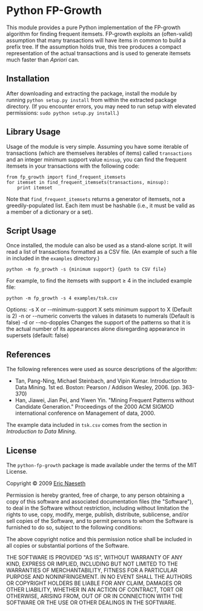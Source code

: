 Python FP-Growth
================

This module provides a pure Python implementation of the FP-growth algorithm for
finding frequent itemsets. FP-growth exploits an (often-valid) assumption that
many transactions will have items in common to build a prefix tree. If the
assumption holds true, this tree produces a compact representation of the actual
transactions and is used to generate itemsets much faster than *Apriori* can.

Installation
------------

After downloading and extracting the package, install the module by running
`python setup.py install` from within the extracted package directory. (If you
encounter errors, you may need to run setup with elevated permissions:
`sudo python setup.py install`.)

Library Usage
-------------

Usage of the module is very simple. Assuming you have some iterable of transactions (which are themselves iterables of items) called `transactions` and
an integer minimum support value `minsup`, you can find the frequent itemsets
in your transactions with the following code:

    from fp_growth import find_frequent_itemsets
    for itemset in find_frequent_itemsets(transactions, minsup):
        print itemset
        
Note that `find_frequent_itemsets` returns a generator of itemsets, not a
greedily-populated list. Each item must be hashable (i.e., it must be valid as
a member of a dictionary or a set).

Script Usage
------------

Once installed, the module can also be used as a stand-alone script. It will
read a list of transactions formatted as a CSV file. (An example of such a file
in included in the `examples` directory.)

    python -m fp_growth -s {minimum support} {path to CSV file}
    
For example, to find the itemsets with support ≥ 4 in the included example file:

    python -m fp_growth -s 4 examples/tsk.csv
	
	
Options:
		-s X or --minimum-support X sets minimum support to X (Default is 2)
		-n or --numeric converts the values in datasets to numerals (Default is false)
	    -d or --no-dopples Changes the support of the patterns so that it is the actual number of its appearances alone disregarding appearance in supersets (default: false)

References
----------

The following references were used as source descriptions of the algorithm:

- Tan, Pang-Ning, Michael Steinbach, and Vipin Kumar. Introduction to Data
  Mining. 1st ed. Boston: Pearson / Addison Wesley, 2006. (pp. 363-370) 
- Han,  Jiawei, Jian Pei, and Yiwen Yin. "Mining Frequent Patterns without
  Candidate Generation." Proceedings of the 2000 ACM SIGMOD international
  conference on Management of data, 2000.
  
The example data included in `tsk.csv` comes from the section in *Introduction
to Data Mining*.

License
-------

The `python-fp-growth` package is made available under the terms of the
MIT License.

Copyright © 2009 [Eric Naeseth][me]

Permission is hereby granted, free of charge, to any person obtaining a copy
of this software and associated documentation files (the "Software"), to deal
in the Software without restriction, including without limitation the rights
to use, copy, modify, merge, publish, distribute, sublicense, and/or sell
copies of the Software, and to permit persons to whom the Software is
furnished to do so, subject to the following conditions:

The above copyright notice and this permission notice shall be included in
all copies or substantial portions of the Software.

THE SOFTWARE IS PROVIDED "AS IS", WITHOUT WARRANTY OF ANY KIND, EXPRESS OR
IMPLIED, INCLUDING BUT NOT LIMITED TO THE WARRANTIES OF MERCHANTABILITY,
FITNESS FOR A PARTICULAR PURPOSE AND NONINFRINGEMENT. IN NO EVENT SHALL THE
AUTHORS OR COPYRIGHT HOLDERS BE LIABLE FOR ANY CLAIM, DAMAGES OR OTHER
LIABILITY, WHETHER IN AN ACTION OF CONTRACT, TORT OR OTHERWISE, ARISING FROM,
OUT OF OR IN CONNECTION WITH THE SOFTWARE OR THE USE OR OTHER DEALINGS IN
THE SOFTWARE.

[me]: http://github.com/enaeseth/
[pypi]: http://pypi.python.org/